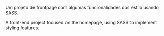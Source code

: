 Um projeto de frontpage com algumas funcionalidades dos estilo usando SASS.

A front-end project focused on the homepage, using SASS to implement styling features.
